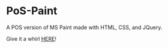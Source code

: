 # PoS-Paint
A POS version of MS Paint made with HTML, CSS, and JQuery.

Give it a whirl [HERE](http://c-ro.github.io/PoS%20Paint/index.html)!
